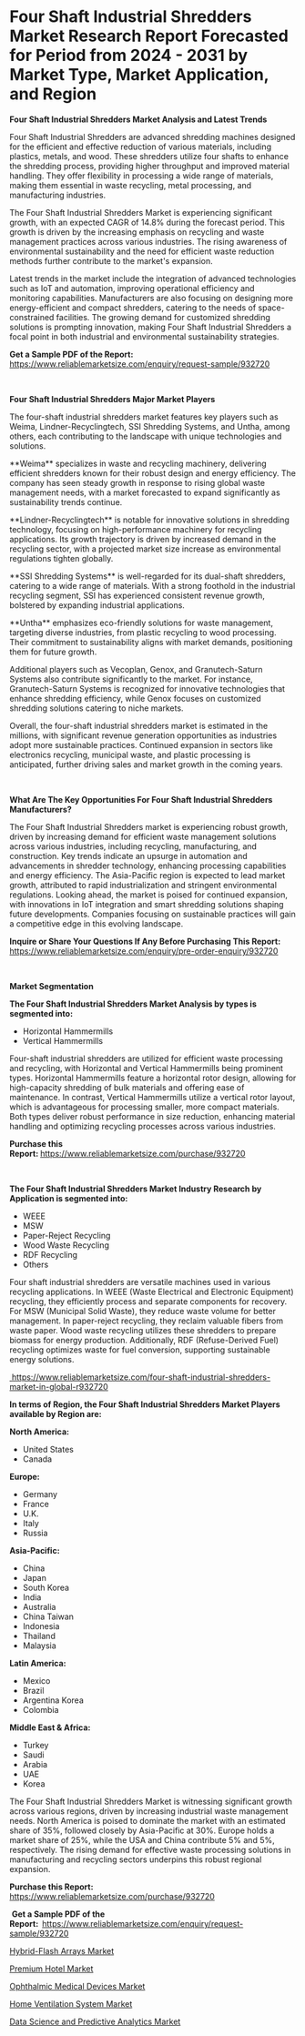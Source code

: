 <p><h1>Four Shaft Industrial Shredders Market Research Report Forecasted for Period from 2024 -  2031 by Market Type, Market Application, and Region</h1></p><p><strong>Four Shaft Industrial Shredders Market Analysis and Latest Trends</strong></p>
<p><p>Four Shaft Industrial Shredders are advanced shredding machines designed for the efficient and effective reduction of various materials, including plastics, metals, and wood. These shredders utilize four shafts to enhance the shredding process, providing higher throughput and improved material handling. They offer flexibility in processing a wide range of materials, making them essential in waste recycling, metal processing, and manufacturing industries.</p><p>The Four Shaft Industrial Shredders Market is experiencing significant growth, with an expected CAGR of 14.8% during the forecast period. This growth is driven by the increasing emphasis on recycling and waste management practices across various industries. The rising awareness of environmental sustainability and the need for efficient waste reduction methods further contribute to the market's expansion.</p><p>Latest trends in the market include the integration of advanced technologies such as IoT and automation, improving operational efficiency and monitoring capabilities. Manufacturers are also focusing on designing more energy-efficient and compact shredders, catering to the needs of space-constrained facilities. The growing demand for customized shredding solutions is prompting innovation, making Four Shaft Industrial Shredders a focal point in both industrial and environmental sustainability strategies.</p></p>
<p><strong>Get a Sample PDF of the Report:&nbsp;</strong> <a href="https://www.reliablemarketsize.com/enquiry/request-sample/932720?utm_campaign=1103&utm_medium=2&utm_source=Github&utm_content=ia&utm_term=03122024&utm_id=four-shaft-industrial-shredders">https://www.reliablemarketsize.com/enquiry/request-sample/932720</a></p>
<p>&nbsp;</p>
<p><strong>Four Shaft Industrial Shredders Major Market Players</strong></p>
<p><p>The four-shaft industrial shredders market features key players such as Weima, Lindner-Recyclingtech, SSI Shredding Systems, and Untha, among others, each contributing to the landscape with unique technologies and solutions. </p><p>**Weima** specializes in waste and recycling machinery, delivering efficient shredders known for their robust design and energy efficiency. The company has seen steady growth in response to rising global waste management needs, with a market forecasted to expand significantly as sustainability trends continue. </p><p>**Lindner-Recyclingtech** is notable for innovative solutions in shredding technology, focusing on high-performance machinery for recycling applications. Its growth trajectory is driven by increased demand in the recycling sector, with a projected market size increase as environmental regulations tighten globally.</p><p>**SSI Shredding Systems** is well-regarded for its dual-shaft shredders, catering to a wide range of materials. With a strong foothold in the industrial recycling segment, SSI has experienced consistent revenue growth, bolstered by expanding industrial applications. </p><p>**Untha** emphasizes eco-friendly solutions for waste management, targeting diverse industries, from plastic recycling to wood processing. Their commitment to sustainability aligns with market demands, positioning them for future growth.</p><p>Additional players such as Vecoplan, Genox, and Granutech-Saturn Systems also contribute significantly to the market. For instance, Granutech-Saturn Systems is recognized for innovative technologies that enhance shredding efficiency, while Genox focuses on customized shredding solutions catering to niche markets.</p><p>Overall, the four-shaft industrial shredders market is estimated in the millions, with significant revenue generation opportunities as industries adopt more sustainable practices. Continued expansion in sectors like electronics recycling, municipal waste, and plastic processing is anticipated, further driving sales and market growth in the coming years.</p></p>
<p>&nbsp;</p>
<p><strong>What Are The Key Opportunities For Four Shaft Industrial Shredders Manufacturers?</strong></p>
<p><p>The Four Shaft Industrial Shredders market is experiencing robust growth, driven by increasing demand for efficient waste management solutions across various industries, including recycling, manufacturing, and construction. Key trends indicate an upsurge in automation and advancements in shredder technology, enhancing processing capabilities and energy efficiency. The Asia-Pacific region is expected to lead market growth, attributed to rapid industrialization and stringent environmental regulations. Looking ahead, the market is poised for continued expansion, with innovations in IoT integration and smart shredding solutions shaping future developments. Companies focusing on sustainable practices will gain a competitive edge in this evolving landscape.</p></p>
<p><strong>Inquire or Share Your Questions If Any Before Purchasing This Report:</strong> <a href="https://www.reliablemarketsize.com/enquiry/pre-order-enquiry/932720?utm_campaign=1103&utm_medium=2&utm_source=Github&utm_content=ia&utm_term=03122024&utm_id=four-shaft-industrial-shredders">https://www.reliablemarketsize.com/enquiry/pre-order-enquiry/932720</a></p>
<p>&nbsp;</p>
<p><strong>Market Segmentation</strong></p>
<p><strong>The Four Shaft Industrial Shredders Market Analysis by types is segmented into:</strong></p>
<p><ul><li>Horizontal Hammermills</li><li>Vertical Hammermills</li></ul></p>
<p><p>Four-shaft industrial shredders are utilized for efficient waste processing and recycling, with Horizontal and Vertical Hammermills being prominent types. Horizontal Hammermills feature a horizontal rotor design, allowing for high-capacity shredding of bulk materials and offering ease of maintenance. In contrast, Vertical Hammermills utilize a vertical rotor layout, which is advantageous for processing smaller, more compact materials. Both types deliver robust performance in size reduction, enhancing material handling and optimizing recycling processes across various industries.</p></p>
<p><strong>Purchase this Report:&nbsp;</strong><a href="https://www.reliablemarketsize.com/purchase/932720?utm_campaign=1103&utm_medium=2&utm_source=Github&utm_content=ia&utm_term=03122024&utm_id=four-shaft-industrial-shredders">https://www.reliablemarketsize.com/purchase/932720</a></p>
<p>&nbsp;</p>
<p><strong>The Four Shaft Industrial Shredders Market Industry Research by Application is segmented into:</strong></p>
<p><ul><li>WEEE</li><li>MSW</li><li>Paper-Reject Recycling</li><li>Wood Waste Recycling</li><li>RDF Recycling</li><li>Others</li></ul></p>
<p><p>Four shaft industrial shredders are versatile machines used in various recycling applications. In WEEE (Waste Electrical and Electronic Equipment) recycling, they efficiently process and separate components for recovery. For MSW (Municipal Solid Waste), they reduce waste volume for better management. In paper-reject recycling, they reclaim valuable fibers from waste paper. Wood waste recycling utilizes these shredders to prepare biomass for energy production. Additionally, RDF (Refuse-Derived Fuel) recycling optimizes waste for fuel conversion, supporting sustainable energy solutions.</p></p>
<p><a href="https://www.reliablemarketsize.com/four-shaft-industrial-shredders-market-in-global-r932720?utm_campaign=1103&utm_medium=2&utm_source=Github&utm_content=ia&utm_term=03122024&utm_id=four-shaft-industrial-shredders">&nbsp;https://www.reliablemarketsize.com/four-shaft-industrial-shredders-market-in-global-r932720</a></p>
<p><strong>In terms of Region, the Four Shaft Industrial Shredders Market Players available by Region are:</strong></p>
<p>
    <p> <strong> North America: </strong>
        <ul>
            <li>United States</li>
            <li>Canada</li>
        </ul>
        </p> 
    <p> <strong> Europe: </strong>
        <ul>
            <li>Germany</li>
            <li>France</li>
            <li>U.K.</li>
            <li>Italy</li>
            <li>Russia</li>
        </ul>
        </p> 
    <p> <strong> Asia-Pacific: </strong>
        <ul>
            <li>China</li>
            <li>Japan</li>
            <li>South Korea</li>
            <li>India</li>
            <li>Australia</li>
            <li>China Taiwan</li>
            <li>Indonesia</li>
            <li>Thailand</li>
            <li>Malaysia</li>
        </ul>
        </p> 
    <p> <strong> Latin America: </strong>
        <ul>
            <li>Mexico</li>
            <li>Brazil</li>
            <li>Argentina Korea</li>
            <li>Colombia</li>
        </ul>
        </p> 
    <p> <strong> Middle East & Africa: </strong>
        <ul>
            <li>Turkey</li>
            <li>Saudi</li>
            <li>Arabia</li>
            <li>UAE</li>
            <li>Korea</li>
        </ul>
    </p>
    </p>
<p><p>The Four Shaft Industrial Shredders Market is witnessing significant growth across various regions, driven by increasing industrial waste management needs. North America is poised to dominate the market with an estimated share of 35%, followed closely by Asia-Pacific at 30%. Europe holds a market share of 25%, while the USA and China contribute 5% and 5%, respectively. The rising demand for effective waste processing solutions in manufacturing and recycling sectors underpins this robust regional expansion.</p></p>
<p><strong>Purchase this Report: </strong><a href="https://www.reliablemarketsize.com/purchase/932720?utm_campaign=1103&utm_medium=2&utm_source=Github&utm_content=ia&utm_term=03122024&utm_id=four-shaft-industrial-shredders">https://www.reliablemarketsize.com/purchase/932720</a></p>
<p>&nbsp;<strong>Get a Sample PDF of the Report:&nbsp;&nbsp;</strong><a href="https://www.reliablemarketsize.com/enquiry/request-sample/932720?utm_campaign=1103&utm_medium=2&utm_source=Github&utm_content=ia&utm_term=03122024&utm_id=four-shaft-industrial-shredders">https://www.reliablemarketsize.com/enquiry/request-sample/932720</a></p>
<p><strong></strong></p>
<p><p><a href="https://issuu.com/reportprime-2/docs/hybrid-flash-arrays-market-size-2030.pptx?utm_campaign=1103&utm_medium=2&utm_source=Github&utm_content=ia&utm_term=03122024&utm_id=four-shaft-industrial-shredders">Hybrid-Flash Arrays Market</a></p><p><a href="https://www.linkedin.com/pulse/evaluating-premium-hotel-market-trends-growth-opportunities-966uf?utm_campaign=1103&utm_medium=2&utm_source=Github&utm_content=ia&utm_term=03122024&utm_id=four-shaft-industrial-shredders">Premium Hotel Market</a></p><p><a href="https://www.linkedin.com/pulse/according-global-ophthalmic-medical-devices-market-trends-applications-iswye?utm_campaign=1103&utm_medium=2&utm_source=Github&utm_content=ia&utm_term=03122024&utm_id=four-shaft-industrial-shredders">Ophthalmic Medical Devices Market</a></p><p><a href="https://issuu.com/reportprime-2/docs/home-ventilation-system-market-size-2030.pptx?utm_campaign=1103&utm_medium=2&utm_source=Github&utm_content=ia&utm_term=03122024&utm_id=four-shaft-industrial-shredders">Home Ventilation System Market</a></p><p><a href="https://www.linkedin.com/pulse/analyzing-data-science-predictive-analytics-market-growth-kbs3f?utm_campaign=1103&utm_medium=2&utm_source=Github&utm_content=ia&utm_term=03122024&utm_id=four-shaft-industrial-shredders">Data Science and Predictive Analytics Market</a></p></p>